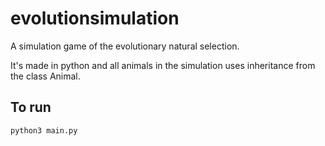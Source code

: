 # evolutionsimulation
A simulation game of the evolutionary natural selection.

It's made in python and all animals in the simulation uses inheritance from the class Animal.

## To run
```shell
python3 main.py 
```
